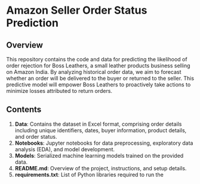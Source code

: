 # Amazon Seller Order Status Prediction

## Overview

This repository contains the code and data for predicting the likelihood of order rejection for Boss Leathers, a small leather products business selling on Amazon India. By analyzing historical order data, we aim to forecast whether an order will be delivered to the buyer or returned to the seller. This predictive model will empower Boss Leathers to proactively take actions to minimize losses attributed to return orders.

## Contents

1. **Data**: Contains the dataset in Excel format, comprising order details including unique identifiers, dates, buyer information, product details, and order status.
2. **Notebooks**: Jupyter notebooks for data preprocessing, exploratory data analysis (EDA), and model development.
3. **Models**: Serialized machine learning models trained on the provided data.
4. **README.md**: Overview of the project, instructions, and setup details.
5. **requirements.txt**: List of Python libraries required to run the
